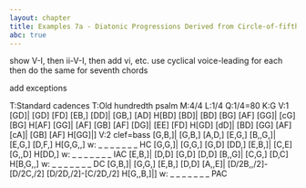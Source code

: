 ```yaml
---
layout: chapter
title: Examples 7a - Diatonic Progressions Derived from Circle-of-fifths Voice-leading
abc: true
---
```


show V-I, then ii-V-I, then add vi, etc.
  use cyclical voice-leading for each
  then do the same for seventh chords

add exceptions

T:Standard cadences
T:Old hundredth psalm
M:4/4
L:1/4
Q:1/4=80
K:G
V:1
[GD]| [GD] [FD] [EB,] [DD]| [GB,] [AD] H[BD]
[BD]| [BD] [BG] [AF] [GG]| [cG] [BG] H[AF]
[GG]| [AF] [GB] [AF] [DG]| [EE] [FD] H[GD]
[dD]| [BD] [GG] [AF] [cA]| [GB] [AF] H[GG]|]
V:2 clef=bass
[G,B,]| [G,B,] [A,D,] [E,G,] [B,,G,]| [E,G,] [D,F,] H[G,G,,]
w: _ _ _ _ _ _ _ HC
[G,G,]| [G,G,] [G,D] [DD,] [E,B,]| [C,E] [G,,D] H[DD,]
w:  _ _ _ _ _ _ _ IAC
[E,B,]| [D,D] [G,D] [D,D] [B,,G]| [C,G,] [D,C] H[B,G,,]
w: _ _ _ _ _ _ _ DC
[G,B,]| [G,G,] [E,B,] [D,D] [A,,E]| [D/2B,,/2]-[D/2C,/2] [D/2D,/2]-[C/2D,/2] H[G,,B,]|]
w: _ _ _ _ _ _ _ PAC